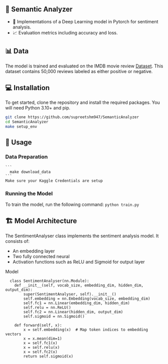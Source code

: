 ## 🌟 Semantic Analyzer 
- 🤖 Implementations of a Deep Learning model in Pytorch for sentiment analysis.
- 📈 Evaluation metrics including accuracy and loss.

## 📊 Data
The model is trained and evaluated on the IMDB movie review [Dataset](https://www.kaggle.com/datasets/lakshmi25npathi/imdb-dataset-of-50k-movie-reviews). This dataset contains 50,000 reviews labeled as either positive or negative.

## 💻 Installation
To get started, clone the repository and install the required packages. You will need Python 3.10+ and pip.

```bash
git clone https://github.com/supreetshm947/SemanticAnalyzer
cd SemanticAnalyzer
make setup_env
```

## 🚀 Usage
### Data Preparation 
    ```
      make download_data
    ```
    Make sure your Kaggle Credentials are setup

### Running the Model

To train the model, run the following command:
    ```
      python train.py
    ```

## 🏗️ Model Architecture

The SentimentAnalyser class implements the sentiment analysis model. It consists of:
- An embedding layer 
- Two fully connected neural
- Activation functions such as ReLU and Sigmoid for output layer
  
Model
```
  class SentimentAnalyser(nn.Module):
    def __init__(self, vocab_size, embedding_dim, hidden_dim, output_dim):
        super(SentimentAnalyser, self).__init__()
        self.embedding = nn.Embedding(vocab_size, embedding_dim)
        self.fc1 = nn.Linear(embedding_dim, hidden_dim)
        self.relu = nn.ReLU()
        self.fc2 = nn.Linear(hidden_dim, output_dim)
        self.sigmoid = nn.Sigmoid()

    def forward(self, x):
        x = self.embedding(x)  # Map token indices to embedding vectors
        x = x.mean(dim=1)
        x = self.fc1(x)
        x = self.relu(x)
        x = self.fc2(x)
        return self.sigmoid(x)
```
